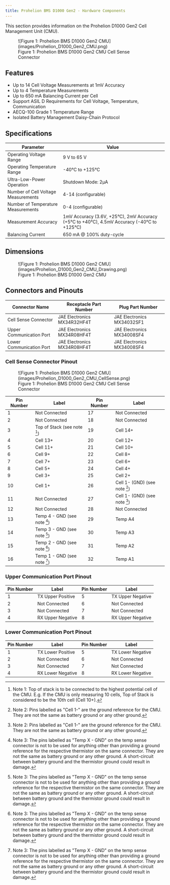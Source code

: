 ```yaml
---
title: Prohelion BMS D1000 Gen2 - Hardware Components
---
```


This section provides information on the Prohelion D1000 Gen2 Cell Management Unit (CMU). 

<figure markdown>
![Figure 1: Prohelion BMS D1000 Gen2 CMU](images/Prohelion_D1000_Gen2_CMU.png)
<figcaption>Figure 1:  Prohelion BMS D1000 Gen2 CMU Cell Sense Connector</figcaption>
</figure>

## Features

- Up to 14 Cell Voltage Measurements at 1mV Accuracy
- Up to 4 Temperature Measurements
- Up to 650 mA Balancing Current per Cell
- Support ASIL D Requirements for Cell Voltage,
Temperature, Communication
- AECQ-100 Grade 1 Temperature Range
- Isolated Battery Management Daisy-Chain Protocol

## Specifications

| **Parameter** | **Value**                                                    |
|----------------|-------------------------------------------------------------|
| Operating Voltage Range               | 9 V to 65 V                          |
| Operating Temperature Range           | -40°C to +125°C                      |
| Ultra-Low-Power Operation             | Shutdown Mode: 2µA                   |
| Number of Cell Voltage Measurements   | 4-14 (configurable)                  |
| Number of Temperature Measurements    | 0-4 (configurable)                   |
| Measurement Accuracy                  | 1mV Accuracy (3.6V, +25°C), 2mV Accuracy (+5°C to +40°C), 4.5mV Accuracy (-40°C to +125°C) |
| Balancing Current                     | 650 mA @ 100% duty-cycle             |

## Dimensions

<figure markdown>
![Figure 1: Prohelion BMS D1000 Gen2 CMU](images/Prohelion_D1000_Gen2_CMU_Drawing.png)
<figcaption>Figure 1:  Prohelion BMS D1000 Gen2 CMU</figcaption>
</figure>

## Connectors and Pinouts

| **Connector Name**        | **Receptacle Part Number**  | **Plug Part Number**          |
|---------------------------|-----------------------------|-------------------------------|
| Cell Sense Connector      | JAE Electronics MX34R32HF4T | JAE Electronics MX34032SF1    |
| Upper Communication Port  | JAE Electronics MX34R08HF4T | JAE Electronics MX34008SF4    |
| Lower Communication Port  | JAE Electronics MX34R08HF4T | JAE Electronics MX34008SF4    |

### Cell Sense Connector Pinout

<figure markdown>
![Figure 1: Prohelion BMS D1000 Gen2 CMU](images/Prohelion_D1000_Gen2_CMU_CellSense.png)
<figcaption>Figure 1:  Prohelion BMS D1000 Gen2 CMU Cell Sense Connector</figcaption>
</figure>

| **Pin Number** | **Label**                            | **Pin Number** | **Label**                             |
|----------------|--------------------------------------|----------------|---------------------------------------|
| 1              | Not Connected                        | 17             | Not Connected                         |
| 2              | Not Connected                        | 18             | Not Connected                         |
| 3              | Top of Stack (see note [^1])         | 19             | Cell 14+                              |
| 4              | Cell 13+                             | 20             | Cell 12+                              |
| 5              | Cell 11+                             | 21             | Cell 10+                              |
| 6              | Cell 9+                              | 22             | Cell 8+                               |
| 7              | Cell 7+                              | 23             | Cell 6+                               |
| 8              | Cell 5+                              | 24             | Cell 4+                               |
| 9              | Cell 3+                              | 25             | Cell 2+                               |
| 10             | Cell 1+                              | 26             | Cell 1- (GND) (see note [^2])         |
| 11             | Not Connected                        | 27             | Cell 1- (GND) (see note [^2])         |
| 12             | Not Connected                        | 28             | Not Connected                         |
| 13             | Temp 4 - GND (see note [^3])         | 29             | Temp A4                               |
| 14             | Temp 3 - GND (see note [^3])         | 30             | Temp A3                               |
| 15             | Temp 2 - GND (see note [^3])         | 31             | Temp A2                               |
| 16             | Temp 1 - GND (see note [^3])         | 32             | Temp A1                               |

[^1]: Note 1: Top of stack is to be connected to the highest potential cell of the CMU. E.g. If the CMU is only measuring 10 cells, Top of Stack is considered to be the 10th cell (Cell 10+). 

[^2]: Note 2: Pins labelled as "Cell 1-" are the ground reference for the CMU. They are not the same as battery ground or any other ground. 

[^3]: Note 3: The pins labelled as "Temp X - GND" on the temp sense connector is not to be used for anything other than providing a ground reference for the respective thermistor on the same connector. They are not the same as battery ground or any other ground.  A short-circuit between battery ground and the thermistor ground could result in damage.



### Upper Communication Port Pinout

| **Pin Number** | **Label**                            | **Pin Number** | **Label**                             |
|----------------|--------------------------------------|----------------|---------------------------------------|
| 1              | TX Upper Positive                    | 5              | TX Upper Negative                     |
| 2              | Not Connected                        | 6              | Not Connected                         |
| 3              | Not Connected                        | 7              | Not Connected                         |
| 4              | RX Upper Negative                    | 8              | RX Upper Negative                     |

### Lower Communication Port Pinout

| **Pin Number** | **Label**                            | **Pin Number** | **Label**                             |
|----------------|--------------------------------------|----------------|---------------------------------------|
| 1              | TX Lower Positive                    | 5              | TX Lower Negative                     |
| 2              | Not Connected                        | 6              | Not Connected                         |
| 3              | Not Connected                        | 7              | Not Connected                         |
| 4              | RX Lower Negative                    | 8              | RX Lower Negative                     |